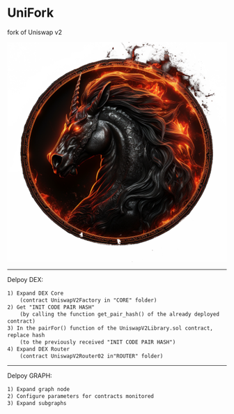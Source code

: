 # UniFork

fork of Uniswap v2

![plot](Logo.png)

-------
Delpoy DEX:
```
1) Expand DEX Core   
    (contract UniswapV2Factory in "CORE" folder)
2) Get "INIT CODE PAIR HASH"
    (by calling the function get_pair_hash() of the already deployed contract)
3) In the pairFor() function of the UniswapV2Library.sol contract, replace hash
    (to the previously received "INIT CODE PAIR HASH")
4) Expand DEX Router   
    (contract UniswapV2Router02 in"ROUTER" folder)
```
-----------
Delpoy GRAPH:
```
1) Expand graph node
2) Configure parameters for contracts monitored
3) Expand subgraphs
```
